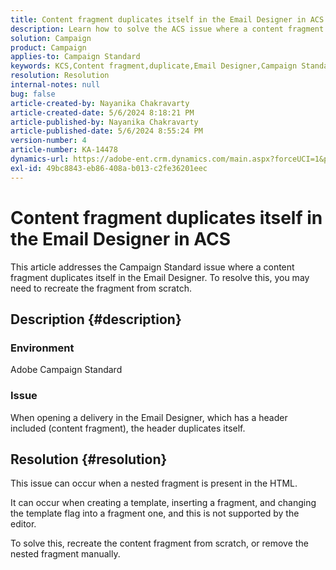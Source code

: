 ```yaml
---
title: Content fragment duplicates itself in the Email Designer in ACS
description: Learn how to solve the ACS issue where a content fragment duplicates because of a nested fragment in the HTML.
solution: Campaign
product: Campaign
applies-to: Campaign Standard
keywords: KCS,Content fragment,duplicate,Email Designer,Campaign Standard, ACS
resolution: Resolution
internal-notes: null
bug: false
article-created-by: Nayanika Chakravarty
article-created-date: 5/6/2024 8:18:21 PM
article-published-by: Nayanika Chakravarty
article-published-date: 5/6/2024 8:55:24 PM
version-number: 4
article-number: KA-14478
dynamics-url: https://adobe-ent.crm.dynamics.com/main.aspx?forceUCI=1&pagetype=entityrecord&etn=knowledgearticle&id=231607c5-e50b-ef11-9f8a-6045bd0065b6
exl-id: 49bc8843-eb86-408a-b013-c2fe36201eec
---
```

# Content fragment duplicates itself in the Email Designer in ACS


This article addresses the Campaign Standard issue where a content fragment duplicates itself in the Email Designer. To resolve this, you may need to recreate the fragment from scratch.

## Description {#description}


### <b>Environment</b>

Adobe Campaign Standard

### <b>Issue</b>

When opening a delivery in the Email Designer, which has a header included (content fragment), the header duplicates itself.


## Resolution {#resolution}


This issue can occur when a nested fragment is present in the HTML.

It can occur when creating a template, inserting a fragment, and changing the template flag into a fragment one, and this is not supported by the editor.

To solve this, recreate the content fragment from scratch, or remove the nested fragment manually.
